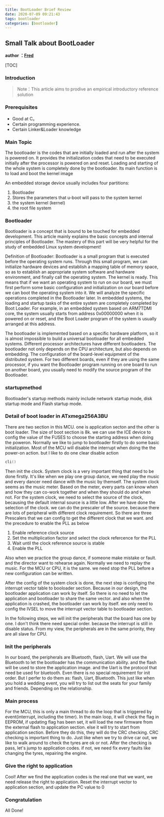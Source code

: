 ```yaml
---
title: BootLoader Brief Review
date: 2020-07-09 09:21:43
tags: bootloader
categories: [bootloader]
---
```


## Small Talk about BootLoader

**author ：[Fred](suntearinheart@gmail.com)**

[TOC]

### Introduction

> Note：This article aims to prodive an empirical introductory reference solution

### Prerequisites

- Good at C。
- Certain programming experience.
- Certain Linker&Loader knowledge

### Main Topic

The bootloader is the codes that are initially loaded and run after the system is powered on. It provides the initialization codes that need to be executed initially after the processor is powered on and reset. Loading and starting of the whole system is completely done by the bootloader. Its main function is to load and boot the kernel image

An embedded storage device usually includes four partitions:

 1. Bootloader
 2. Stores the parameters that u-boot will pass to the system kernel
 3. the system kernel (kernel)
 4. the root file system

### Bootloader

Bootloader is a concept that is bound to be touched for embedded development. This article mainly explains the basic concepts and internal principles of Bootloader. The mastery of this part will be very helpful for the study of embedded Linux system development!

Definition of Bootloader: Bootloader is a small program that is executed before the operating system runs. Through this small program, we can initialize hardware devices and establish a mapping table of memory space, so as to establish an appropriate system software and hardware environment, and finally call the operating system. The kernel is ready. This means that if we want an operating system to run on our board, we must first perform some basic configuration and initialization on our board before we can boot the operating system into it. We will analyze the specific operations completed in the Bootloader later. In embedded systems, the loading and startup tasks of the entire system are completely completed by Boot Loader. For example, in an embedded system based on ARM7TDMI core, the system usually starts from address 0x00000000 when it is powered on or reset, and the Boot Loader program of the system is usually arranged at this address. 

The bootloader is implemented based on a specific hardware platform, so it is almost impossible to build a universal bootloader for all embedded systems. Different processor architectures have different bootloaders. The bootloader not only depends on the CPU architecture, but also depends on embedding. The configuration of the board-level equipment of the distributed system. For two different boards, even if they are using the same processor, if you want the Bootloader program running on one board to run on another board, you usually need to modify the source program of the Bootloader.

### startupmethod

Bootloader's startup methods mainly include network startup mode, disk startup mode and Flash startup mode.

### Detail of boot loader in ATxmega256A3BU

There are two section in this MCU.  one is application secton and the other is boot loader.  The size of boot section is 8k.  we can use the ICE device to config the value of the FUSES  to choose the starting address when doing the poweron.  Normally we like to jump to bootloader firstly to do some basic initialization.
Most of the MCU will disable the interrupt when doing the the power-on action. but I like to do one clear disable action

```C
cli()
```

Then init the clock. System clock is a very important thing that need to be done firstly. It's like when we play one group dance, we need play the music and every dancer need dance with the music by themself.  The system clock seems as the music meter. Based on the meter, every parts can know when and how they can co-work together and when they should do and when not. For the system clock, we need to select the source of the clock, becausing the default internal source is a little low.  After we have done the selection of the clock. we can do the prescaler of the source.  because there are lots of peripheral with different clock requirement.  So there are three Prescalers that we can config to get the different clock that we want.
and the precedure to enable the PLL as below

1. Enable reference clock source
2. Set the multiplication factor and select the clock refercence for the PLL
3. Wait until the clock reference source is stable
4. Enable the PLL

Also when we practice the group dance, if someone make mistake or fault. and the director want to  rehearse again. Normally we need to replay the music. For the MCU or CPU, it is the same.
we need stop the PLL before a new configuration can be written.

After the config of the system clock is done, the next step is configing the interrupt vector table to booloader section. Because in our design, the bootloader application can work by itself.
So there is no need to let the application and bootloader to share the same vector. and also when the application is crashed, the bootloader can work by itself. we only need to config the IVSEL to move the interrupt vector table to bootloader section.

In the following steps,  we will init the peripherals that the board has one by one. I don't think there need special order.  because the interrupt is still in disable status. From my view, the peripherals are in the same priority, they are all slave for CPU.

### Init the peripherals

In our board, the peripherals are Bluetooth, flash, Uart. We will use the Bluetooth to let the bootloader has the communication ability. and the flash will  be used to store the application image. and the Uart is the protocol that need be used for bluetooth.  Even there is no special requirement for init order. But I perfer to do them as:  flash, Uart, Bluetooth. This just like when you hold a wedding event,  you will try  to list out the seats for your family and friends. Depending on the relationship.

### Main process

For the MCU, this is only a main thread to do the loop that is triggered by event(interrupt, including the timer). In the main loop,  it will check the flag in EEPROM, if updating flag has been set, it will load the new firmware from the external flash to application section. else it will try to start from application section. Before they do this, they will do the CRC checking. CRC checking is important thing to do. Just like when we try to drive car out, we like to walk around to check the tyres are ok or not. After the checking is pass,  let's jump to application codes.
if not,  we need fix every faults like changing the tyres, repairing the engine. 

### Give the right to application

Cool! After we find the application codes is the real one that we want,  we need release the right to application.  Reset the interrupt vector to application section, and update the PC value to 0

### Congratulation

All Done!
